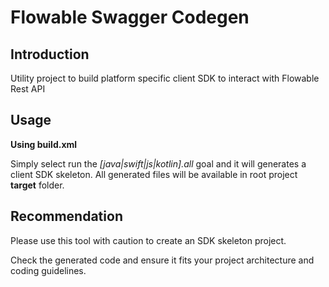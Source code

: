 # Flowable Swagger Codegen

## Introduction

Utility project to build platform specific client SDK to interact with Flowable Rest API

## Usage

**Using build.xml**

Simply select run the *[java|swift|js|kotlin].all* goal and it will generates a client SDK skeleton.
All generated files will be available in root project **target** folder.

## Recommendation

Please use this tool with caution to create an SDK skeleton project.

Check the generated code and ensure it fits your project architecture and coding guidelines.